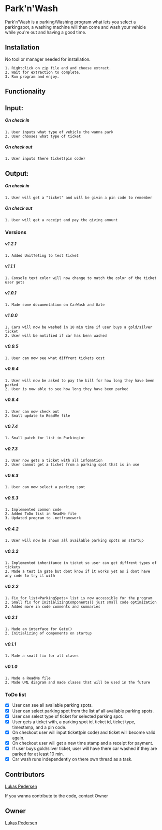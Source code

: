 ﻿# Park'n'Wash

Park'n'Wash is a parking/Washing program what lets you select a parkingspot, a washing machine will then come and wash your vehicle while you're out and having a good time.

## Installation

No tool or manager needed for installation.

```
1. Rightclick on zip file and and choose extract.
2. Wait for extraction to complete.
3. Run program and enjoy.
```

## Functionality

## Input:
##### On check in
```
1. User inputs what type of vehicle the wanna park
2. User chooses what type of ticket
```
##### On check out
```
1. User inputs there ticket(pin code)
```
## Output:
##### On check in
```
1. User will get a "ticket" and will be givin a pin code to remember
```
##### On check out
```
1. User will get a receipt and pay the giving amount
```
### Versions
##### v1.2.1
```
1. Added UnitTeting to test ticket
```
##### v1.1.1
```
1. Console text color will now change to match the color of the ticket user gets
```
##### v1.0.1
```
1. Made some documentation on CarWash and Gate
```
##### v1.0.0
```
1. Cars will now be washed in 10 min time if user buys a gold/silver ticket
2. User will be notified if car has benn washed
```
##### v0.9.5
```
1. User can now see what diffrent tickets cost
```
##### v0.9.4
```
1. User will now be asked to pay the bill for how long they have been parked
2. User is now able to see how long they have been parked
```
##### v0.8.4
```
1. User can now check out
2. Small update to ReadMe file
```
##### v0.7.4
```
1. Small patch for list in ParkingLot
```
##### v0.7.3
```
1. User now gets a ticket with all infomation
2. User cannot get a ticket from a parking spot that is in use
```
##### v0.6.3
```
1. User can now select a parking spot
```
##### v0.5.3
```
1. Implemented common code
2. Added ToDo list in ReadMe file
3. Updated program to .netframework
```
##### v0.4.2
```
1. User will now be shown all available parking spots on startup
```
##### v0.3.2
```
1. Implemented inheritance in ticket so user can get diffrent types of tickets
2. Made a test in gate but dont know if it works yet as i dont have any code to try it with
```
##### v0.2.2
```
1. Fix for list<ParkingSpots> list is now accessible for the program
2. Small fix for InitializingComponents() just small code optimization
2. Added more in code comments and summaries
```
##### v0.2.1
```
1. Made an interface for Gate()
2. Initializing of components on startup 
```
##### v0.1.1
```
1. Made a small fix for all clases
```
##### v0.1.0
```
1. Made a ReadMe file
2. Made UML diagram and made clases that will be used in the future
```
### ToDo list
- [x] User can see all available parking spots.
- [x] User can select parking spot from the list af all available parking spots.
- [x] User can select type of ticket for selected parking spot.
- [x] User gets a ticket with, a parking spot id, ticket id, ticket type, timestamp, and a pin code.
- [x] On checkout user will input ticket(pin code) and ticket will become valid again.
- [x] On checkout user will get a new time stamp and a receipt for payment.
- [x] If user buys gold/silver ticket, user will have there car washed if they are parked for at least 10 min.
- [x] Car wash runs independently on there own thread as a task.
## Contributors
[Lukas Pedersen](https://https://github.com/LukasPedersen)


If you wanna contribute to the code, contact Owner
## Owner
[Lukas Pedersen](https://https://github.com/LukasPedersen)